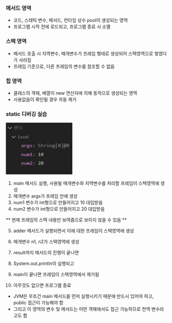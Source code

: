 ### 메서드 영역

- 코드, 스태틱 변수, 메서드, 런타임 상수 pool이 생성되는 영역
- 프로그램 시작 전에 로드되고, 프로그램 종료 시 소멸

### 스택 영역

- 메서드 호출 시 지역변수, 매개변수가 프레임 형태로 생성되어 스택영역으로 쌓였다가 사라짐
- 프레임 기준으로, 다른 프레임의 변수를 참조할 수 없음

### 힙 영역

- 클래스의 객체, 배열이 new 연산자에 의해 동적으로 생성되는 영역
- 사용없음이 확인될 경우 자동 제거

### static 디버깅 실습

![static_area](./stack_area.jpg)

1. main 메서드 실행, 사용될 매개변수와 지역변수를 처리할 프레임이 스택영역에 생성
2. 매개변수 args가 프레임 안에 생성
3. num1 변수가 int형으로 만들어지고 10 대입받음
4. num2 변수가 int형으로 만들어지고 20 대입받음

\*\* 현재 프레임의 스택 내용만 보여줌으로 보이지 않을 수 있음 \*\*

5. adder 메서드가 실행되면서 이에 대한 프레임이 스택영역에 생성
6. 매개변수 n1, n2가 스택영역에 생성
7. result까지 메서드의 진행이 끝나면

8. System.out.println이 실행되고
9. main이 끝나면 프레임이 스택영역에서 제거됨
10. 아무것도 없으면 프로그램 종료

- JVM은 무조건 main 메서드를 먼저 실행시키기 때문에 반드시 있어야 하고, public 접근이 가능해야 함
- 그리고 이 영역의 변수 및 메서드는 어떤 객체에서도 접근 가능하므로 전역 변수라고도 함
